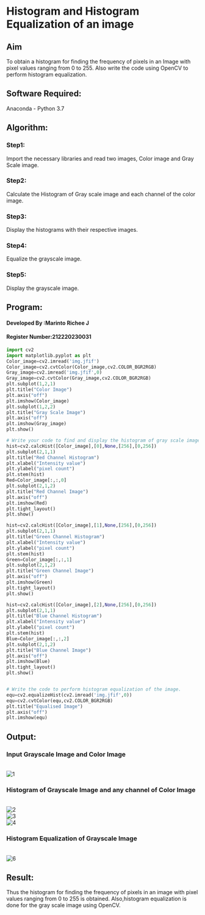 # Histogram and Histogram Equalization of an image
## Aim
To obtain a histogram for finding the frequency of pixels in an Image with pixel values ranging from 0 to 255. Also write the code using OpenCV to perform histogram equalization.

## Software Required:
Anaconda - Python 3.7

## Algorithm:
### Step1:<br>

Import the necessary libraries and read two images, Color image and Gray Scale image.

### Step2:<br>

Calculate the Histogram of Gray scale image and each channel of the color image.

### Step3:<br>

Display the histograms with their respective images.

### Step4:<br>

Equalize the grayscale image.

### Step5:<br>

Display the grayscale image.

## Program:
#### Developed By   :Marinto Richee J
#### Register Number:212220230031
```python
import cv2
import matplotlib.pyplot as plt
Color_image=cv2.imread('img.jfif')
Color_image=cv2.cvtColor(Color_image,cv2.COLOR_BGR2RGB)
Gray_image=cv2.imread('img.jfif',0)
Gray_image=cv2.cvtColor(Gray_image,cv2.COLOR_BGR2RGB)
plt.subplot(1,2,1)
plt.title("Color Image")
plt.axis("off")
plt.imshow(Color_image)
plt.subplot(1,2,2)
plt.title("Gray Scale Image")
plt.axis("off")
plt.imshow(Gray_image)
plt.show()

# Write your code to find and display the histogram of gray scale image and color image channels.
hist=cv2.calcHist([Color_image],[0],None,[256],[0,256])
plt.subplot(2,1,1)
plt.title("Red Channel Histogram")
plt.xlabel("Intensity value")
plt.ylabel("pixel count")
plt.stem(hist)
Red=Color_image[:,:,0]
plt.subplot(2,1,2)
plt.title("Red Channel Image")
plt.axis("off")
plt.imshow(Red)
plt.tight_layout()
plt.show()

hist=cv2.calcHist([Color_image],[1],None,[256],[0,256])
plt.subplot(2,1,1)
plt.title("Green Channel Histogram")
plt.xlabel("Intensity value")
plt.ylabel("pixel count")
plt.stem(hist)
Green=Color_image[:,:,1]
plt.subplot(2,1,2)
plt.title("Green Channel Image")
plt.axis("off")
plt.imshow(Green)
plt.tight_layout()
plt.show()

hist=cv2.calcHist([Color_image],[2],None,[256],[0,256])
plt.subplot(2,1,1)
plt.title("Blue Channel Histogram")
plt.xlabel("Intensity value")
plt.ylabel("pixel count")
plt.stem(hist)
Blue=Color_image[:,:,2]
plt.subplot(2,1,2)
plt.title("Blue Channel Image")
plt.axis("off")
plt.imshow(Blue)
plt.tight_layout()
plt.show()


# Write the code to perform histogram equalization of the image. 
equ=cv2.equalizeHist(cv2.imread('img.jfif',0))
equ=cv2.cvtColor(equ,cv2.COLOR_BGR2RGB)
plt.title("Equalised Image")
plt.axis("off")
plt.imshow(equ)

```
## Output:
### Input Grayscale Image and Color Image

<br>![1](https://user-images.githubusercontent.com/65499285/164491965-07b8931a-5a5b-4eac-8f32-8a2b9094ef09.png)
<br>

### Histogram of Grayscale Image and any channel of Color Image
<br>![2](https://user-images.githubusercontent.com/65499285/164492333-af64de22-4c19-46b5-9c3c-5beed6313863.png)
<br>
![3](https://user-images.githubusercontent.com/65499285/164492436-901f7194-9a37-4fe5-b719-4152025e57e5.png)
<br>
![4](https://user-images.githubusercontent.com/65499285/164492793-3a7afec8-605b-41c0-8d22-6fc55d7ad553.png)
<br>

### Histogram Equalization of Grayscale Image
<br>![6](https://user-images.githubusercontent.com/65499285/164492215-8e4b874f-ecb1-433c-8188-9389544892ff.png)
<br>


## Result: 
Thus the histogram for finding the frequency of pixels in an image with pixel values ranging from 0 to 255 is obtained. Also,histogram equalization is done for the gray scale image using OpenCV.
